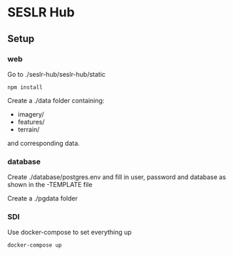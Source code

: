 # SESLR Hub

## Setup

### web

Go to ./seslr-hub/seslr-hub/static

```
npm install
```

Create a ./data folder containing:

-   imagery/
-   features/
-   terrain/

and corresponding data.

### database

Create ./database/postgres.env and fill in user, password and database as shown in the -TEMPLATE file

Create a ./pgdata folder

### SDI

Use docker-compose to set everything up

```
docker-compose up
```
